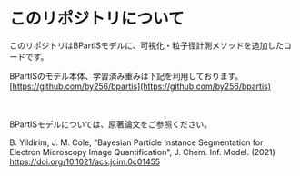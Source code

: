 # このリポジトリについて
このリポジトリはBPartISモデルに、可視化・粒子径計測メソッドを追加したコードです。

BPartISのモデル本体、学習済み重みは下記を利用しております。
[https://github.com/by256/bpartis](https://github.com/by256/bpartis)

　
 
BPartISモデルについては、原著論文をご参照ください。

B. Yildirim, J. M. Cole, "Bayesian Particle Instance Segmentation for Electron Microscopy Image Quantification", J. Chem. Inf. Model. (2021) https://doi.org/10.1021/acs.jcim.0c01455
